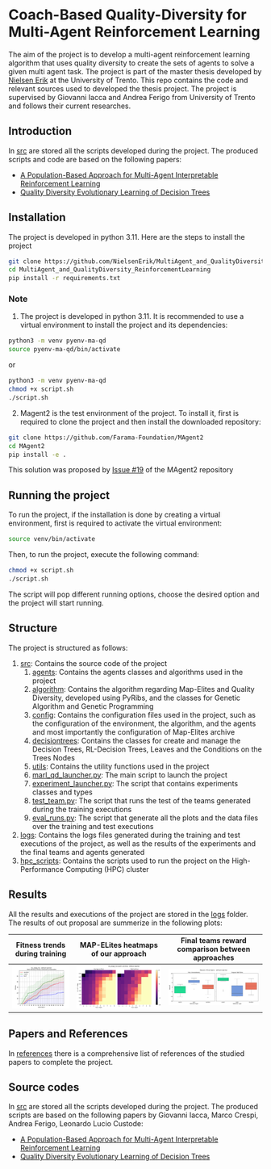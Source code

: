 # Coach-Based Quality-Diversity for Multi-Agent Reinforcement Learning
The aim of the project is to develop a multi-agent reinforcement learning algorithm that uses quality diversity to create the sets of agents to solve a given multi agent task. The project is part of the master thesis developed by [Nielsen Erik](github.com/NielsenErik) at the University of Trento.
This repo contains the code and relevant sources used to developed the thesis project. 
The project is supervised by Giovanni Iacca and Andrea Ferigo from University of Trento and follows their current researches.

## Introduction
In [src](/src) are stored all the scripts developed during the project. The produced scripts and code are based on the following papers:
- [A Population-Based Approach for Multi-Agent Interpretable Reinforcement Learning](https://papers.ssrn.com/sol3/papers.cfm?abstract_id=4467882)
- [Quality Diversity Evolutionary Learning of Decision Trees](https://arxiv.org/abs/2208.12758)

## Installation
The project is developed in python 3.11. Here are the steps to install the project
```bash
git clone https://github.com/NielsenErik/MultiAgent_and_QualityDiversity_ReinforcementLearning
cd MultiAgent_and_QualityDiversity_ReinforcementLearning
pip install -r requirements.txt
```
### Note
1. The project is developed in python 3.11. It is recommended to use a virtual environment to install the project and its dependencies:
```bash
python3 -m venv pyenv-ma-qd
source pyenv-ma-qd/bin/activate
```
or
```bash
python3 -m venv pyenv-ma-qd
chmod +x script.sh
./script.sh
```

2. Magent2 is the test environment of the project. To install it, first is required to clone the project and then install the downloaded repository:
```bash
git clone https://github.com/Farama-Foundation/MAgent2
cd MAgent2
pip install -e .
```
This solution was proposed by [Issue #19](https://github.com/Farama-Foundation/MAgent2/issues/19) of the MAgent2 repository

## Running the project
To run the project, if the installation is done by creating a virtual environment, first is required to activate the virtual environment:
```bash
source venv/bin/activate
```
Then, to run the project, execute the following command:
```bash
chmod +x script.sh
./script.sh
```
The script will pop different running options, choose the desired option and the project will start running.

## Structure
The project is structured as follows:
1. [src](/src): Contains the source code of the project
    1. [agents](/src/agents): Contains the agents classes and algorithms used in the project
    2. [algorithm](/src/algorithm): Contains the algorithm regarding Map-Elites and Quality Diversity, developed using PyRibs, and the classes for Genetic Algorithm and Genetic Programming
    3. [config](/src/config): Contains the configuration files used in the project, such as the configuration of the environment, the algorithm, and the agents and most importantly the configuration of Map-Elites archive
    4. [decisiontrees](/src/decisiontrees): Contains the classes for create and manage the Decision Trees, RL-Decision Trees, Leaves and the Conditions on the Trees Nodes
    5. [utils](/src/utils): Contains the utility functions used in the project
    6. [marl_qd_launcher.py](/src/marl_qd_launcher.py): The main script to launch the project
    7. [experiment_launcher.py](/src/experiment_launcher.py): The script that contains experiments classes and types
    8. [test_team.py](/src/test_team.py): The script that runs the test of the teams generated during the training executions
    9. [eval_runs.py](/src/eval_runs.py): The script that generate all the plots and the data files over the training and test executions
2. [logs](/logs): Contains the logs files generated during the training and test executions of the project, as well as the results of the experiments and the final teams and agents generated
3. [hpc_scripts](/hpc_scripts): Contains the scripts used to run the project on the High-Performance Computing (HPC) cluster

## Results
All the results and executions of the project are stored in the [logs](/logs) folder. 
The results of out proposal are summerize in the following plots:

| Fitness trends during training | MAP-ELites heatmaps of our approach| Final teams reward comparison between approaches |
| ------------- | ------------- | ------------- |
| ![Alt text](figures/no-inj-me_single_me_fitness.png "Singular MAP-Elites fitness tredns")  | ![Alt text](figures/no_inj-me_single_me-coach-me_heatmaps.png "Our approach htemap")  | ![Alt text](figures/no-inj-Reward_final.png "Final reward comparison")  |

## Papers and References
In [references](/references) there is a comprehensive list of references of the studied papers to complete the project.

## Source codes
In [src](/src) are stored all the scripts developed during the project. The produced scripts are based on the following papers by Giovanni Iacca, Marco Crespi, Andrea Ferigo, Leonardo Lucio Custode:
- [A Population-Based Approach for Multi-Agent Interpretable Reinforcement Learning](https://papers.ssrn.com/sol3/papers.cfm?abstract_id=4467882)
- [Quality Diversity Evolutionary Learning of Decision Trees](https://arxiv.org/abs/2208.12758)
